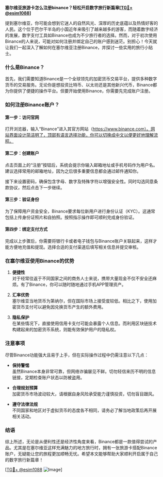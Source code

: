 **塞尔维亚旅游卡怎么注册binance？轻松开启数字旅行新篇章[[TG💪+ @esim1088](https://t.me/s/esim1088)]**

提到塞尔维亚，你可能会想到它迷人的自然风光、深厚的历史底蕴以及热情好客的人民。这个位于巴尔干半岛的小国近年来吸引了越来越多的游客，而随着数字经济的发展，数字支付工具如Binance也成为不少旅行者的选择。然而，对于初次使用Binance的人来说，可能对如何注册并绑定自己的账户感到迷茫。别担心！今天就让我们一起深入了解如何在塞尔维亚注册Binance，并探讨一些实用的旅行小贴士。

### 什么是Binance？

首先，我们需要知道Binance是一个全球领先的加密货币交易平台，提供多种数字货币的交易服务。无论你是想投资比特币、以太坊还是其他新兴代币，Binance都为你提供了便捷的操作平台。但要开始使用Binance，你需要先完成账户注册。

### 如何注册Binance账户？

#### 第一步：访问官网

打开浏览器，输入“Binance”进入其官方网站（https://www.binance.com）。网站界面设计简洁明了，顶部有语言选择功能，你可以切换成中文以便更好地理解流程。

#### 第二步：创建账户

点击页面上的“注册”按钮后，系统会提示你输入邮箱地址或手机号码作为用户名。建议选择常用的邮箱地址，因为之后很多重要信息都会通过邮件通知你。

接下来设置密码，确保包含字母、数字及特殊字符以增强安全性。同时勾选同意条款协议，然后点击下一步继续。

#### 第三步：验证身份

为了保障用户资金安全，Binance要求每位新用户进行身份认证（KYC）。这通常包括上传身份证照片和自拍照。按照指示操作即可顺利完成身份验证。

#### 第四步：绑定支付方式

完成以上步骤后，你需要将银行卡或者电子钱包与Binance账户关联起来，这样才能方便地充值和提现。选择合适的支付渠道后填写相关信息并提交审核。

### 在塞尔维亚使用Binance的优势

1. **便捷性**  
   对于经常往返于不同国家之间的商务人士来说，携带大量现金不仅不安全还麻烦。有了Binance，你可以随时随地通过手机APP管理资产。

2. **汇率优势**  
   塞尔维亚当地货币为第纳尔，但在国际市场上接受度较低。相比之下，使用加密货币支付可以避免因兑换货币产生的额外费用。

3. **隐私保护**  
   在某些情况下，直接使用信用卡支付可能会暴露个人信息。而利用区块链技术构建起来的加密货币系统，则能有效保护用户的隐私权。

### 注意事项

尽管Binance功能强大且易于上手，但在实际操作过程中仍需注意以下几点：

- **保持警惕**  
  虽然Binance本身非常可靠，但网络诈骗屡见不鲜。切勿轻信来历不明的信息链接，定期检查账户状态以防被盗用。

- **合理规划预算**  
  加密货币市场波动较大，请根据自身风险承受能力谨慎投资，切勿盲目跟风。

- **遵守法律法规**  
  不同国家和地区对于虚拟货币的态度各不相同，请务必了解当地政策后再开展相关活动。

### 结语

综上所述，无论是从便利性还是经济性角度来看，Binance都是一款值得尝试的产品。尤其是在塞尔维亚这样充满魅力的地方旅行时，拥有一张旅游卡搭配Binance账户，无疑能让您的旅程更加顺畅无忧。希望本文能够帮助大家顺利开启属于自己的数字旅行新篇章！

[[TG💪+ @esim1088](https://t.me/s/esim1088) ![Image](https://i.postimg.cc/4NQfJmqS/Snipaste-2025-05-13-00-14-12.png)]